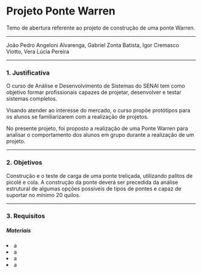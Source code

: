 # Projeto Ponte Warren
Temo de abertura referente ao projeto de construção de uma ponte Warren.
<hr>

<p>João Pedro Angeloni Alvarenga, 
Gabriel Zonta Batista, 
Igor Cremasco Viotto, 
Vera Lúcia Pereira</p>

<hr>

<h3>1. Justificativa</h3>

<p>
O curso de Análise e Desenvolvimento de Sistemas do SENAI tem como objetivo formar profissionais capazes de projetar, desenvolver e testar sistemas completos.
</p>
<p>
Visando atender ao interesse do mercado, o curso propõe protótipos para os alunos se familiarizarem com a realização de projetos.
</p>
<p>
No presente projeto, foi proposto a realização de uma Ponte Warren para analisar o comportamento dos alunos em grupo durante a realização de um projeto.
</p>

<hr>

<h3>2. Objetivos</h3>

<p>
Construção e o teste de carga de uma ponte treliçada, utilizando palitos de picolé e cola. A construção da ponte deverá ser precedida da análise estrutural de algumas opções possíveis de tipos de pontes e capaz de suportar no mínimo 20 quilos. 
</p>

<hr>

<h3>3. Requisitos</h3>

<h5>Materiais</h5>
<li>a</li>
<li>a</li>
<li>a</li>
<li>a</li>


